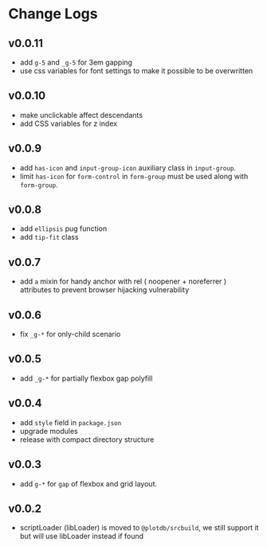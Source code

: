 # Change Logs

## v0.0.11

 - add `g-5` and `_g-5` for 3em gapping
 - use css variables for font settings to make it possible to be overwritten


## v0.0.10

 - make unclickable affect descendants
 - add CSS variables for z index


## v0.0.9

 - add `has-icon` and `input-group-icon` auxiliary class in `input-group`.
 - limit `has-icon` for `form-control` in `form-group` must be used along with `form-group`.


## v0.0.8

 - add `ellipsis` pug function
 - add `tip-fit` class


## v0.0.7

 - add `a` mixin for handy anchor with rel ( noopener + noreferrer ) attributes to prevent browser hijacking vulnerability


## v0.0.6

 - fix `_g-*` for only-child scenario


## v0.0.5

 - add `_g-*` for partially flexbox gap polyfill


## v0.0.4

 - add `style` field in `package.json`
 - upgrade modules
 - release with compact directory structure


## v0.0.3

 - add `g-*` for  `gap` of flexbox and grid layout.


## v0.0.2

 - scriptLoader (libLoader) is moved to `@plotdb/srcbuild`, we still support it but will use libLoader instead if found


